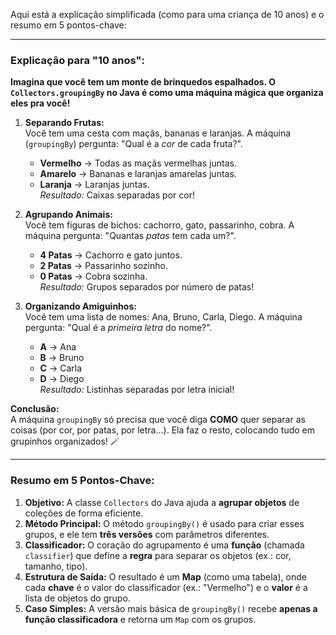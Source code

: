 Aqui está a explicação simplificada (como para uma criança de 10 anos) e o resumo em 5 pontos-chave:

---

### Explicação para "10 anos":
**Imagina que você tem um monte de brinquedos espalhados. O `Collectors.groupingBy` no Java é como uma máquina mágica que organiza eles pra você!**

1.  **Separando Frutas:**  
    Você tem uma cesta com maçãs, bananas e laranjas. A máquina (`groupingBy`) pergunta: "Qual é a *cor* de cada fruta?".  
    *   **Vermelho** → Todas as maçãs vermelhas juntas.  
    *   **Amarelo** → Bananas e laranjas amarelas juntas.  
    *   **Laranja** → Laranjas juntas.  
    *Resultado:* Caixas separadas por cor!

2.  **Agrupando Animais:**  
    Você tem figuras de bichos: cachorro, gato, passarinho, cobra. A máquina pergunta: "Quantas *patas* tem cada um?".  
    *   **4 Patas** → Cachorro e gato juntos.  
    *   **2 Patas** → Passarinho sozinho.  
    *   **0 Patas** → Cobra sozinha.  
    *Resultado:* Grupos separados por número de patas!

3.  **Organizando Amiguinhos:**  
    Você tem uma lista de nomes: Ana, Bruno, Carla, Diego. A máquina pergunta: "Qual é a *primeira letra* do nome?".  
    *   **A** → Ana  
    *   **B** → Bruno  
    *   **C** → Carla  
    *   **D** → Diego  
    *Resultado:* Listinhas separadas por letra inicial!

**Conclusão:**  
A máquina `groupingBy` só precisa que você diga **COMO** quer separar as coisas (por cor, por patas, por letra...). Ela faz o resto, colocando tudo em grupinhos organizados! 🪄

---

### Resumo em 5 Pontos-Chave:
1.  **Objetivo:** A classe `Collectors` do Java ajuda a **agrupar objetos** de coleções de forma eficiente.
2.  **Método Principal:** O método `groupingBy()` é usado para criar esses grupos, e ele tem **três versões** com parâmetros diferentes.
3.  **Classificador:** O coração do agrupamento é uma **função** (chamada `classifier`) que define a **regra** para separar os objetos (ex.: cor, tamanho, tipo).
4.  **Estrutura de Saída:** O resultado é um **Map** (como uma tabela), onde cada **chave** é o valor do classificador (ex.: "Vermelho") e o **valor** é a lista de objetos do grupo.
5.  **Caso Simples:** A versão mais básica de `groupingBy()` recebe **apenas a função classificadora** e retorna um `Map` com os grupos.